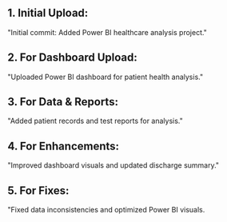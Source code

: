 ## 1. Initial Upload:

"Initial commit: Added Power BI healthcare analysis project."
## 2. For Dashboard Upload:
"Uploaded Power BI dashboard for patient health analysis."
## 3. For Data & Reports:
"Added patient records and test reports for analysis."
## 4. For Enhancements:
"Improved dashboard visuals and updated discharge summary."
## 5. For Fixes:
"Fixed data inconsistencies and optimized Power BI visuals.
